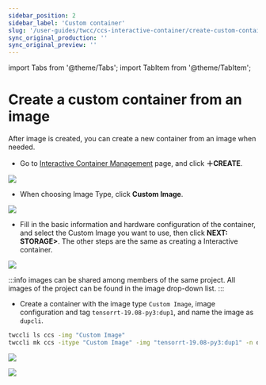 ```yaml
---
sidebar_position: 2
sidebar_label: 'Custom container'
slug: '/user-guides/twcc/ccs-interactive-container/create-custom-container'
sync_original_production: '' 
sync_original_preview: '' 
---
```


import Tabs from '@theme/Tabs';
import TabItem from '@theme/TabItem';

# Create a custom container from an image

After image is created, you can create a new container from an image when needed.

<Tabs>
<TabItem value="TWCC Portal" label="TWCC Portal">

* Go to [Interactive Container Management](/user-guides/twcc/ccs-interactive-container/containers/manage-containers.md) page, and click **＋CREATE**.

![](https://i.imgur.com/Cp7Bvz9.png)

* When choosing Image Type, click **Custom Image**.

![](https://cos.twcc.ai/SYS-MANUAL/uploads/upload_51b0dc0c9c2ce78b2188df05447e050f.png)

* Fill in the basic information and hardware configuration of the container, and select the Custom Image you want to use, then click **NEXT: STORAGE>**. The other steps are the same as creating a Interactive container.

![](https://cos.twcc.ai/SYS-MANUAL/uploads/upload_47b3a134896b78a44dbae3d878dff1c3.png)

:::info
images can be shared among members of the same project. All images of the project can be found in the image drop-down list.
:::

</TabItem>
<TabItem value="TWCC CLI" label="TWCC CLI">

- Create a container with the image type `Custom Image`, image configuration and tag `tensorrt-19.08-py3:dup1`, and name the image as `dupcli`.

```bash
twccli ls ccs -img "Custom Image"
twccli mk ccs -itype "Custom Image" -img "tensorrt-19.08-py3:dup1" -n dupcli
```

![](https://cos.twcc.ai/SYS-MANUAL/uploads/upload_3310c270ae57370c22704b470cccbe60.png)


![](https://cos.twcc.ai/SYS-MANUAL/uploads/upload_6b2071ecdbafd5db2f98fbbf11b3e2ea.png)

</TabItem>
</Tabs>